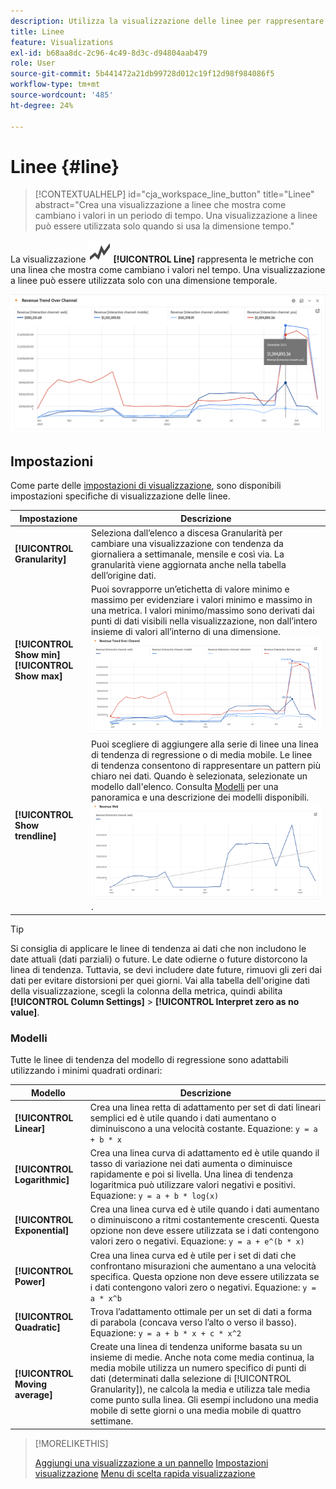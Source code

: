 ```yaml
---
description: Utilizza la visualizzazione delle linee per rappresentare set di dati con tendenze (basati sul tempo)
title: Linee
feature: Visualizations
exl-id: b68aa8dc-2c96-4c49-8d3c-d94804aab479
role: User
source-git-commit: 5b441472a21db99728d012c19f12d98f984086f5
workflow-type: tm+mt
source-wordcount: '485'
ht-degree: 24%

---
```


# Linee {#line}

<!-- markdownlint-disable MD034 -->

>[!CONTEXTUALHELP]
>id="cja_workspace_line_button"
>title="Linee"
>abstract="Crea una visualizzazione a linee che mostra come cambiano i valori in un periodo di tempo. Una visualizzazione a linee può essere utilizzata solo quando si usa la dimensione tempo."

<!-- markdownlint-enable MD034 -->


La visualizzazione ![GraphTrend](/help/assets/icons/GraphTrend.svg) **[!UICONTROL Line]** rappresenta le metriche con una linea che mostra come cambiano i valori nel tempo. Una visualizzazione a linee può essere utilizzata solo con una dimensione temporale.

<!--
>[!NOTE]
>
>The Line visualization soon feature [intelligent captions](/help/analysis-workspace/visualizations/intelligent-captions.md).

The Line visualization represents metrics using a line to show how values change over a period of time. A line chart can be used only when time is used as a dimension.
-->

![Visualizzazione a linee](assets/line-viz.png)


## Impostazioni

Come parte delle [impostazioni di visualizzazione](freeform-analysis-visualizations.md#settings), sono disponibili impostazioni specifiche di visualizzazione delle linee.

| Impostazione | Descrizione |
|---|---|
| **[!UICONTROL Granularity]** | Seleziona dall’elenco a discesa Granularità per cambiare una visualizzazione con tendenza da giornaliera a settimanale, mensile e così via. La granularità viene aggiornata anche nella tabella dell’origine dati. |
| **[!UICONTROL Show min]** <br/>**[!UICONTROL Show max]** | Puoi sovrapporre un’etichetta di valore minimo e massimo per evidenziare i valori minimo e massimo in una metrica. I valori minimo/massimo sono derivati dai punti di dati visibili nella visualizzazione, non dall’intero insieme di valori all’interno di una dimensione.<br/>![Sovrapposizione con l&#39;etichetta di valore minimo e massimo.](assets/min-max-labels.png) |
| **[!UICONTROL Show trendline]** | Puoi scegliere di aggiungere alla serie di linee una linea di tendenza di regressione o di media mobile. Le linee di tendenza consentono di rappresentare un pattern più chiaro nei dati. Quando è selezionata, selezionate un modello dall&#39;elenco. Consulta [Modelli](#models) per una panoramica e una descrizione dei modelli disponibili.<br/>![Linea di tendenza lineare](assets/show-linear-trendline.png). |

>[!TIP]
>
>Si consiglia di applicare le linee di tendenza ai dati che non includono le date attuali (dati parziali) o future. Le date odierne o future distorcono la linea di tendenza. Tuttavia, se devi includere date future, rimuovi gli zeri dai dati per evitare distorsioni per quei giorni. Vai alla tabella dell&#39;origine dati della visualizzazione, scegli la colonna della metrica, quindi abilita **[!UICONTROL Column Settings]** > **[!UICONTROL Interpret zero as no value]**.



### Modelli

Tutte le linee di tendenza del modello di regressione sono adattabili utilizzando i minimi quadrati ordinari:

| Modello | Descrizione |
| --- | --- |
| **[!UICONTROL Linear]** | Crea una linea retta di adattamento per set di dati lineari semplici ed è utile quando i dati aumentano o diminuiscono a una velocità costante. Equazione: `y = a + b * x` |
| **[!UICONTROL Logarithmic]** | Crea una linea curva di adattamento ed è utile quando il tasso di variazione nei dati aumenta o diminuisce rapidamente e poi si livella. Una linea di tendenza logaritmica può utilizzare valori negativi e positivi. Equazione: `y = a + b * log(x)` |
| **[!UICONTROL Exponential]** | Crea una linea curva ed è utile quando i dati aumentano o diminuiscono a ritmi costantemente crescenti. Questa opzione non deve essere utilizzata se i dati contengono valori zero o negativi. Equazione: `y = a + e^(b * x)` |
| **[!UICONTROL Power]** | Crea una linea curva ed è utile per i set di dati che confrontano misurazioni che aumentano a una velocità specifica. Questa opzione non deve essere utilizzata se i dati contengono valori zero o negativi. Equazione: `y = a * x^b` |
| **[!UICONTROL Quadratic]** | Trova l’adattamento ottimale per un set di dati a forma di parabola (concava verso l’alto o verso il basso). Equazione: `y = a + b * x + c * x^2` |
| **[!UICONTROL Moving average]** | Create una linea di tendenza uniforme basata su un insieme di medie. Anche nota come media continua, la media mobile utilizza un numero specifico di punti di dati (determinati dalla selezione di [!UICONTROL Granularity]), ne calcola la media e utilizza tale media come punto sulla linea. Gli esempi includono una media mobile di sette giorni o una media mobile di quattro settimane. |

>[!MORELIKETHIS]
>
>[Aggiungi una visualizzazione a un pannello](/help/analysis-workspace/visualizations/freeform-analysis-visualizations.md#add-visualizations-to-a-panel)
>[Impostazioni visualizzazione](/help/analysis-workspace/visualizations/freeform-analysis-visualizations.md#settings)
>[Menu di scelta rapida visualizzazione](/help/analysis-workspace/visualizations/freeform-analysis-visualizations.md#context-menu)
>

